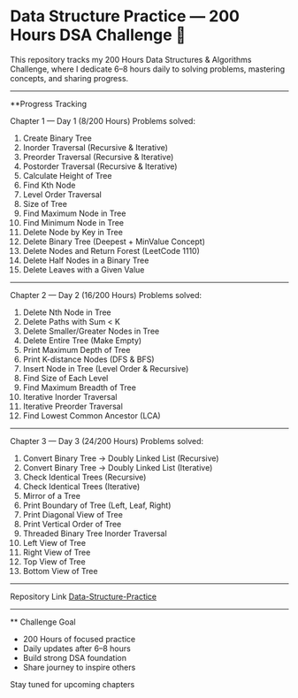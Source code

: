 # Data Structure Practice — 200 Hours DSA Challenge 🚀

This repository tracks my 200 Hours Data Structures & Algorithms Challenge, where I dedicate 6–8 hours daily to solving problems, mastering concepts, and sharing progress.

---

**Progress Tracking

Chapter 1 — Day 1 (8/200 Hours)
Problems solved:
1. Create Binary Tree  
2. Inorder Traversal (Recursive & Iterative)  
3. Preorder Traversal (Recursive & Iterative)  
4. Postorder Traversal (Recursive & Iterative)  
5. Calculate Height of Tree  
6. Find Kth Node  
7. Level Order Traversal  
8. Size of Tree  
9. Find Maximum Node in Tree  
10. Find Minimum Node in Tree  
11. Delete Node by Key in Tree  
12. Delete Binary Tree (Deepest + MinValue Concept)  
13. Delete Nodes and Return Forest (LeetCode 1110)  
14. Delete Half Nodes in a Binary Tree  
15. Delete Leaves with a Given Value  

---

Chapter 2 — Day 2 (16/200 Hours)
Problems solved:
1. Delete Nth Node in Tree  
2. Delete Paths with Sum < K  
3. Delete Smaller/Greater Nodes in Tree  
4. Delete Entire Tree (Make Empty)  
5. Print Maximum Depth of Tree  
6. Print K-distance Nodes (DFS & BFS)  
7. Insert Node in Tree (Level Order & Recursive)  
8. Find Size of Each Level  
9. Find Maximum Breadth of Tree  
10. Iterative Inorder Traversal  
11. Iterative Preorder Traversal  
12. Find Lowest Common Ancestor (LCA)  

---

Chapter 3 — Day 3 (24/200 Hours)
Problems solved:
1. Convert Binary Tree → Doubly Linked List (Recursive)  
2. Convert Binary Tree → Doubly Linked List (Iterative)  
3. Check Identical Trees (Recursive)  
4. Check Identical Trees (Iterative)  
5. Mirror of a Tree  
6. Print Boundary of Tree (Left, Leaf, Right)  
7. Print Diagonal View of Tree  
8. Print Vertical Order of Tree  
9. Threaded Binary Tree Inorder Traversal  
10. Left View of Tree  
11. Right View of Tree  
12. Top View of Tree  
13. Bottom View of Tree  

---

 Repository Link
 [Data-Structure-Practice](https://github.com/mahfoozalamcse/Data-Structure-Practice)

---

** Challenge Goal
- 200 Hours of focused practice  
- Daily updates after 6–8 hours  
- Build strong DSA foundation  
- Share journey to inspire others  

Stay tuned for upcoming chapters 

